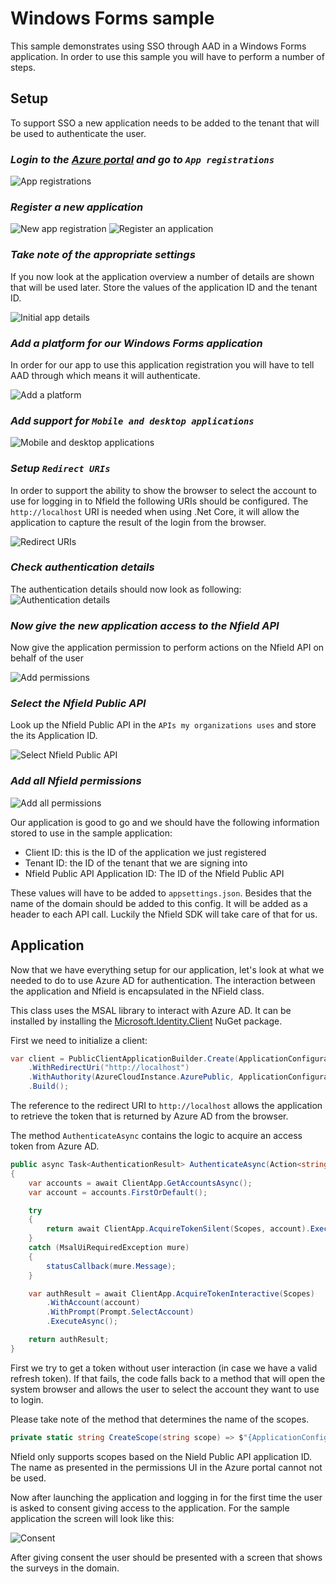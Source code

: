 # Windows Forms sample

This sample demonstrates using SSO through AAD in a Windows Forms application.
In order to use this sample you will have to perform a number of steps.

## Setup

To support SSO a new application needs to be added to the tenant that will be used to authenticate the user.

### _Login to the [Azure portal](https://portal.azure.com) and go to `App registrations`_

![App registrations](./images/AppRegistrations.png)

### _Register a new application_

![New app registration](./images/NewRegistration.png)
![Register an application](./images/RegisterApplication.png)

### _Take note of the appropriate settings_  

If you now look at the application overview a number of details are shown that will be used later.
Store the values of the application ID and the tenant ID.

![Initial app details](./images/InitialAppDetails.png)

### _Add a platform for our Windows Forms application_

In order for our app to use this application registration you will have to tell AAD through which means it will authenticate.

![Add a platform](./images/AddPlatform.png)

### _Add support for `Mobile and desktop applications`_
![Mobile and desktop applications](./images/AddMobileDesktopApplication.png)

### _Setup `Redirect URIs`_

In order to support the ability to show the browser to select the account to use for logging in to Nfield the following URIs should be configured. The `http://localhost` URI is needed when using .Net Core, it will allow the application to capture the result of the login from the browser.

![Redirect URIs](./images/RedirectUris.png)

### _Check authentication details_

The authentication details should now look as following:
![Authentication details](./images/AuthenticationAfterAddPlatform.png)

### _Now give the new application access to the Nfield API_

Now give the application permission to perform actions on the Nfield API on behalf of the user

![Add permissions](./images/AddPermission.png)

### _Select the Nfield Public API_

Look up the Nfield Public API in the `APIs my organizations uses` and store the its Application ID.

![Select Nfield Public API](./images/SelectNfieldPublicAPI.png)

### _Add all Nfield permissions_

![Add all permissions](./images/AddAllNfieldPublicAPIPermissions.png)

Our application is good to go and we should have the following information stored to use in the sample application:
- Client ID: this is the ID of the application we just registered
- Tenant ID: the ID of the tenant that we are signing into
- Nfield Public API Application ID: The ID of the Nfield Public API

These values will have to be added to `appsettings.json`.
Besides that the name of the domain should be added to this config.
It will be added as a header to each API call.
Luckily the Nfield SDK will take care of that for us.

## Application

Now that we have everything setup for our application, let's look at what we needed to do to use Azure AD for authentication.
The interaction between the application and Nfield is encapsulated in the NField class.

This class uses the MSAL library to interact with Azure AD.
It can be installed by installing the [Microsoft.Identity.Client](https://www.nuget.org/packages/Microsoft.Identity.Client/) NuGet package.

First we need to initialize a client:
```csharp
var client = PublicClientApplicationBuilder.Create(ApplicationConfiguration.Current.ClientId)
    .WithRedirectUri("http://localhost")
    .WithAuthority(AzureCloudInstance.AzurePublic, ApplicationConfiguration.Current.Tenant)
    .Build();
```
The reference to the redirect URI to `http://localhost` allows the application to retrieve the token that is returned by Azure AD from the browser.

The method `AuthenticateAsync` contains the logic to acquire an access token from Azure AD.
```csharp
public async Task<AuthenticationResult> AuthenticateAsync(Action<string> statusCallback)
{
    var accounts = await ClientApp.GetAccountsAsync();
    var account = accounts.FirstOrDefault();

    try
    {
        return await ClientApp.AcquireTokenSilent(Scopes, account).ExecuteAsync();
    }
    catch (MsalUiRequiredException mure)
    {
        statusCallback(mure.Message);
    }

    var authResult = await ClientApp.AcquireTokenInteractive(Scopes)
        .WithAccount(account)
        .WithPrompt(Prompt.SelectAccount)
        .ExecuteAsync();

    return authResult;
}
```
First we try to get a token without user interaction (in case we have a valid refresh token).
If that fails, the code falls back to a method that will open the system browser and allows the user to select the account they want to use to login.

Please take note of the method that determines the name of the scopes.
```csharp
private static string CreateScope(string scope) => $"{ApplicationConfiguration.Current.NfieldApiApplicationId}/{scope}";
```
Nfield only supports scopes based on the Nield Public API application ID.
The name as presented in the permissions UI in the Azure portal cannot not be used.

Now after launching the application and logging in for the first time the user is asked to consent giving access to the application. For the sample application the screen will look like this:

![Consent](./images/Consent.png)

After giving consent the user should be presented with a screen that shows the surveys in the domain.
